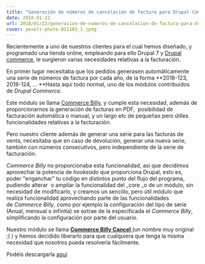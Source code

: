 ```yaml
---
title: "Generación de números de cancelación de factura para Drupal Commerce"
date: 2018-01-22
url: 2018/01/22/generacion-de-numeros-de-cancelacion-de-factura-para-drupal-commerce/
cover: pexels-photo-811103_1.jpeg
---
```


Recientemente a uno de nuestros clientes para el cual hemos diseñado, y programado una tienda online, empleando para ello Drupal 7 y [Drupal commerce](https://drupalcommerce.org/), le surgieron varias necesidades relativas a la facturación.

En primer lugar necesitaba que los pedidos generasen automáticamente una serie de números de factura por cada año, de la forma **2018-123, 2018-124, ... **Hasta aquí todo normal, uno de los módulos contribuidos de _Drupal Commerce_.

Este módulo se llama [Commerce Billy](https://www.drupal.org/project/commerce_billy), y cumple esta necesidad, además de proporcionarnos la generación de facturas en PDF,  posibilidad de facturación automática o manual, y un largo etc de pequeñas pero útiles funcionalidades relativas a la facturación.

Pero nuestro cliente además de generar una serie para las facturas de venta, necesitaba que en caso de devolución, generar una nueva serie, también con números consecutivos, pero independiente de la serie de facturación.

_Commerce Billy_ no proporcionaba esta funcionalidad, así que decidimos aprovechar la potencia de _hookeado_ que proporciona Drupal, esto es, poder "enganchar" tu código en distintos punto del flujo del programa, pudiendo alterar  o ampliar la funcionalidad del _core _o de un módulo, sin necesidad de modificarlo, y creamos un sencillo, pero útil módulo que realiza funcionalidad aprovechando parte de las funcionalidades de _Commerce Billy_, como por ejemplo la configuración del tipo de serie (Anual, mensual o infinita) se extrae de la especificada el _Commerce Billy_, simplificando la configuración por parte del usuario.

Nuestro módulo se llama [**Commerce Billy Cancel** ](https://www.drupal.org/project/commerce_billy_cancel)(un nombre muy original ;) ) y hemos decidido liberarlo para que cualquiera que tenga la misma necesidad que nosotros pueda resolverla fácilmente.

Podéis descargarla [aquí](https://www.drupal.org/project/commerce_billy_cancel)
